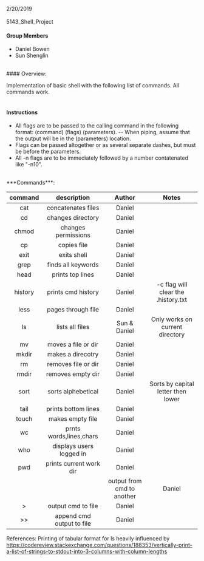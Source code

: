 2/20/2019 <br />
<br />
5143_Shell_Project <br />
#### Group Members

- Daniel Bowen
- Sun Shenglin

 <br />
 #### Overview:
 
Implementation of basic shell with the following list of commands. All commands work.   <br />
<br />
 #### Instructions

- All flags are to be passed to the calling command in the following format: (command) (flags) (parameters).
-- When piping, assume that the output will be in the (parameters) location.
- Flags can be passed altogether or as several separate dashes, but must be before the parameters.
- All -n flags are to be immediately followed by a number contatenated like "-n10".
<br />
 ***Commands***:

|   command       |   description            | Author      |    Notes                             |
|:---------------:|:------------------------:|:-----------:|:-----------------------------------: |
| cat             | concatenates files       | Daniel      |                                      |
| cd              | changes directory        | Daniel      |                                      |
| chmod           | changes permissions      | Daniel      |                                      |
| cp              | copies file              | Daniel      |                                      |
| exit            | exits shell              | Daniel      |                                      |
| grep            | finds all keywords       | Daniel      |                                      |
| head            | prints top lines         | Daniel      |                                      |
| history         | prints cmd history       | Daniel      | -c flag will clear the .history.txt  |
| less            | pages through file       | Daniel      |                                      |
| ls              | lists all files          | Sun & Daniel| Only works on current directory      |
| mv              | moves a file or dir      | Daniel      |                                      |
| mkdir           | makes a direcotry        | Daniel      |                                      |
| rm              | removes file or dir      | Daniel      |                                      |
| rmdir           | removes empty dir        | Daniel      |                                      |
| sort            | sorts alphebetical       | Daniel      | Sorts by capital letter then lower   |
| tail            | prints bottom lines      | Daniel      |                                      |
| touch           | makes empty file         | Daniel      |                                      |
| wc              | prnts words,lines,chars  | Daniel      |                                      |
| who             | displays users logged in | Daniel      |                                      |
| pwd             | prints current work dir  | Daniel      |                                      |
|  |              |output from cmd to another| Daniel      |                                      |
|  >              | output cmd to file       | Daniel      |                                      |
|  >>             | append cmd output to file| Daniel      |                                      |

References: Printing of tabular format for ls heavily influenced by https://codereview.stackexchange.com/questions/188353/vertically-print-a-list-of-strings-to-stdout-into-3-columns-with-column-lengths
